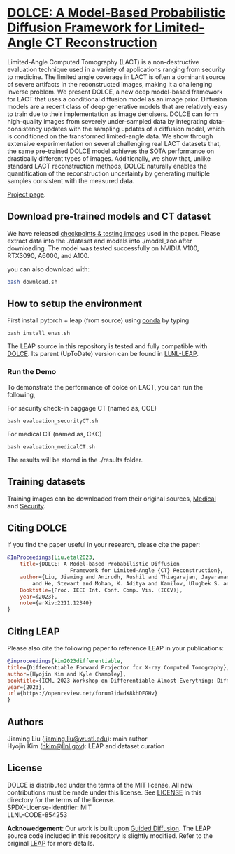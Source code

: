 # [DOLCE: A Model-Based Probabilistic Diffusion Framework for Limited-Angle CT Reconstruction](https://openaccess.thecvf.com/content/ICCV2023/papers/Liu_DOLCE_A_Model-Based_Probabilistic_Diffusion_Framework_for_Limited-Angle_CT_Reconstruction_ICCV_2023_paper.pdf)

Limited-Angle Computed Tomography (LACT) is a non-destructive evaluation technique used in a variety of applications ranging from security to medicine. The limited angle coverage in LACT is often a dominant source of severe artifacts in the reconstructed images, making it a challenging inverse problem. We present DOLCE, a new deep model-based framework for LACT that uses a conditional diffusion model as an image prior. Diffusion models are a recent class of deep generative models that are relatively easy to train due to their implementation as image denoisers. DOLCE can form high-quality images from severely under-sampled data by integrating data-consistency updates with the sampling updates of a diffusion model, which is conditioned on the transformed limited-angle data. We show through extensive experimentation on several challenging real LACT datasets that, the same pre-trained DOLCE model achieves the SOTA performance on drastically different types of images. Additionally, we show that, unlike standard LACT reconstruction methods, DOLCE naturally enables the quantification of the reconstruction uncertainty by generating multiple samples consistent with the measured data.

[Project page](https://wustl-cig.github.io/dolcewww/).


## Download pre-trained models and CT dataset

We have released [checkpoints & testing images](https://drive.google.com/drive/folders/1p6d2jdHXOI_09svJ8yw6gybDotSE2s8A?usp=sharing) used in the paper. Please extract data into the ./dataset and models into ./model_zoo after downloading. The model was tested successfully on NVIDIA V100,  RTX3090, A6000, and A100.

you can also download with:
```bash
bash download.sh
```

## How to setup the environment
First install pytorch + leap (from source) using [conda](...) by typing

```
bash install_envs.sh
```
The LEAP source in this repository is tested and fully compatible with [DOLCE](https://github.com/wustl-cig/DOLCE). Its parent (UpToDate) version can be found in [LLNL-LEAP](https://github.com/LLNL/LEAP/tree/main).

### Run the Demo

To demonstrate the performance of dolce on LACT, you can run the following,

For security check-in baggage CT (named as, COE)

```
bash evaluation_securityCT.sh 
```

For medical CT (named as, CKC)

```
bash evaluation_medicalCT.sh
```

The results will be stored in the ./results folder.

## Training datasets

Training images can be downloaded from their original sources, [Medical](https://wiki.cancerimagingarchive.net/pages/viewpage.action?pageId=61081171) and [Security](https://alert.northeastern.edu/).

## Citing DOLCE

If you find the paper useful in your research, please cite the paper:
```BibTex
@InProceedings{Liu.etal2023,
    title={DOLCE: A Model-based Probabilistic Diffusion 
                    Framework for Limited-Angle {CT} Reconstruction},
    author={Liu, Jiaming and Anirudh, Rushil and Thiagarajan, Jayaraman J. 
        and He, Stewart and Mohan, K. Aditya and Kamilov, Ulugbek S. and Kim, Hyojin},
    Booktitle={Proc. IEEE Int. Conf. Comp. Vis. (ICCV)},
    year={2023},
    note={arXiv:2211.12340}
}
```

## Citing LEAP

Please also cite the following paper to reference LEAP in your publications:  
```BibTex
@inproceedings{kim2023differentiable,
title={Differentiable Forward Projector for X-ray Computed Tomography},
author={Hyojin Kim and Kyle Champley},
booktitle={ICML 2023 Workshop on Differentiable Almost Everything: Differentiable Relaxations, Algorithms, Operators, and Simulators},
year={2023},
url={https://openreview.net/forum?id=dX8khDFGHv}
}
```    

## Authors
Jiaming Liu (jiaming.liu@wustl.edu): main author  
Hyojin Kim (hkim@llnl.gov): LEAP and dataset curation  


## License
DOLCE is distributed under the terms of the MIT license. All new contributions must be made under this license.
See [LICENSE](LICENSE.txt) in this directory for the terms of the license.  
SPDX-License-Identifier: MIT  
LLNL-CODE-854253  


**Acknowedgement**: Our work is built upon [Guided Diffusion](https://github.com/openai/guided-diffusion).
The LEAP source code included in this repository is slightly modified. Refer to the original [LEAP](github.com/LLNL/LEAP) for more details. 


